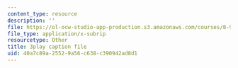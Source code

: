 ```yaml
---
content_type: resource
description: ''
file: https://ol-ocw-studio-app-production.s3.amazonaws.com/courses/8-962-general-relativity-spring-2020/40a7c89a25529a56c638c390942ad8d1_9lIgAPvppk0.srt
file_type: application/x-subrip
resourcetype: Other
title: 3play caption file
uid: 40a7c89a-2552-9a56-c638-c390942ad8d1
---
```

